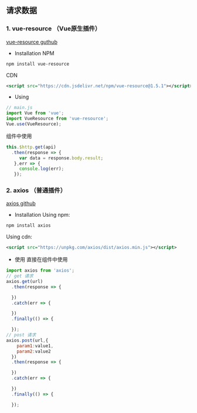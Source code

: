 ## 请求数据
### 1. vue-resource （Vue原生插件）
[vue-resource guthub](https://github.com/pagekit/vue-resource)
- Installation
NPM
```bash
npm install vue-resource
```
CDN
```xml
<script src="https://cdn.jsdelivr.net/npm/vue-resource@1.5.1"></script>
```
- Using
```js
// main.js
import Vue from 'vue';
import VueResource from 'vue-resource';
Vue.use(VueResource);
```
组件中使用     
```js
this.$http.get(api)
  .then(response => {
     var data = response.body.result;
   },err => {
     console.log(err);
   });
```

### 2. axios （普通插件）
[axios github](https://github.com/axios/axios)
- Installation
Using npm:
```bash
npm install axios
```
Using cdn:
```xml
<script src="https://unpkg.com/axios/dist/axios.min.js"></script>
```
- 使用
直接在组件中使用
```js
import axios from 'axios';
// get 请求
axios.get(url)
  .then(response => {

  })
  .catch(err => {

  })
  .finally(() => {

  });
// post 请求
axios.post(url,{
    param1:value1,
    param2:value2
  })
  .then(response => {

  })
  .catch(err => {

  })
  .finally(() => {

  });
```
